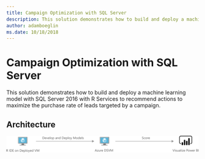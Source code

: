 ```yaml
---
title: Campaign Optimization with SQL Server 
description: This solution demonstrates how to build and deploy a machine learning model with SQL Server 2016 with R Services to recommend actions to maximize the purchase rate of leads targeted by a campaign.
author: adamboeglin
ms.date: 10/18/2018
---
```

# Campaign Optimization with SQL Server 
This solution demonstrates how to build and deploy a machine learning model with SQL Server 2016 with R Services to recommend actions to maximize the purchase rate of leads targeted by a campaign.

## Architecture
<img src="media/campaign-optimization-with-sql-server.svg" alt='architecture diagram' />
